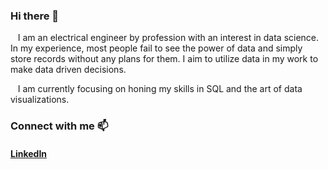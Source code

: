### Hi there 👋
   I am an electrical engineer by profession with an interest in data science. In my experience, most people fail to see the power of data and simply store records without any plans for them. I aim to utilize data in my work to make data driven decisions.

   I am currently focusing on honing my skills in SQL and the art of data visualizations.
 
### Connect with me 📫
#### [LinkedIn](https://www.linkedin.com/in/joshima-ee)
<!--
**joshima-ee/joshima-ee** is a ✨ _special_ ✨ repository because its `README.md` (this file) appears on your GitHub profile.

Here are some ideas to get you started:

- 🔭 I’m currently working on ...
- 🌱 I’m currently learning ...
- 👯 I’m looking to collaborate on ...
- 🤔 I’m looking for help with ...
- 💬 Ask me about ...
- 📫 How to reach me: ...
- 😄 Pronouns: ...
- ⚡ Fun fact: ...
-->
